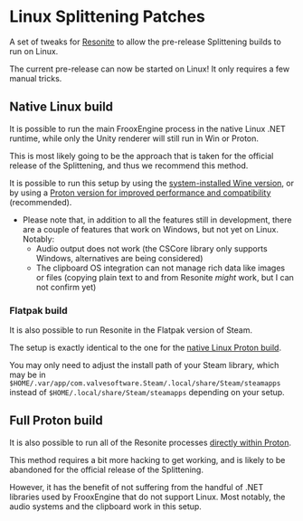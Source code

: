 # Linux Splittening Patches

A set of tweaks for [Resonite](https://resonite.com/) to allow the pre-release Splittening builds to run on Linux.

The current pre-release can now be started on Linux! It only requires a few manual tricks.

## Native Linux build

It is possible to run the main FrooxEngine process in the native Linux .NET runtime, while only the Unity renderer will still run in Win or Proton.

This is most likely going to be the approach that is taken for the official release of the Splittening, and thus we recommend this method.

It is possible to run this setup by using the [system-installed Wine version](docs/NativeWine.md),
or by using a [Proton version for improved performance and compatibility](docs/NativeProton.md) (recommended).

- Please note that, in addition to all the features still in development, there are a couple of features that work on Windows, but not yet on Linux. Notably:
  - Audio output does not work (the CSCore library only supports Windows, alternatives are being considered)
  - The clipboard OS integration can not manage rich data like images or files (copying plain text to and from Resonite *might* work, but I can not confirm yet)

### Flatpak build

It is also possible to run Resonite in the Flatpak version of Steam.

The setup is exactly identical to the one for the [native Linux Proton build](docs/NativeProton.md).

You may only need to adjust the install path of your Steam library,
which may be in `$HOME/.var/app/com.valvesoftware.Steam/.local/share/Steam/steamapps`
instead of `$HOME/.local/share/Steam/steamapps` depending on your setup.

## Full Proton build

It is also possible to run all of the Resonite processes [directly within Proton](docs/FullProton.md).

This method requires a bit more hacking to get working, and is likely to be abandoned for the official release of the Splittening.

However, it has the benefit of not suffering from the handful of .NET libraries used by FrooxEngine that do not support Linux. Most notably, the audio systems and the clipboard work in this setup.
